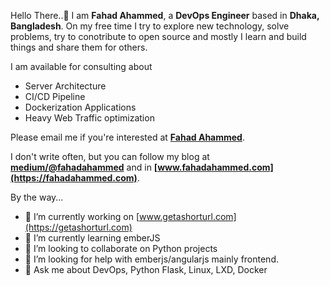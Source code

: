 Hello There..👋
I am **Fahad Ahammed**, a **DevOps Engineer** based in **Dhaka, Bangladesh**. On my free time I try to explore new technology, solve problems, try to conotribute to open source and mostly I learn and build things and share them for others.


I am available for consulting about

- Server Architecture
- CI/CD Pipeline
- Dockerization Applications
- Heavy Web Traffic optimization

Please email me if you're interested at **[Fahad Ahammed](mailto:iamfahadahammed@gmail.com?subject=[GitHub]%20Source%20Github%20Profile)**.

I don't write often, but you can follow my blog at **[medium/@fahadahammed](https://medium.com/@fahadahammed)** and in **[www.fahadahammed.com](https://fahadahammed.com)**.

By the way...
- 🔭 I’m currently working on [www.getashorturl.com](https://getashorturl.com)
- 🌱 I’m currently learning emberJS
- 👯 I’m looking to collaborate on Python projects
- 🤔 I’m looking for help with emberjs/angularjs mainly frontend.
- 💬 Ask me about DevOps, Python Flask, Linux, LXD, Docker
